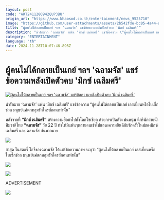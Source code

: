 ```yaml
---
layout: post
code: "ART2411280942QUP3BU"
origin_url: "https://www.khaosod.co.th/entertainment/news_9525710"
image: "https://github.com/user-attachments/assets/2b542fde-bc85-4a44-af95-46ba04c2fcbd"
title: "ผู้คนไม่ได้กลายเป็นเกย์ ฯลฯ 'ฉลามจัส' แชร์ข้อความหลังเปิดตัวคบ 'มิกซ์ เฉลิมศรี'"
description: "น่ารักมาก 'ฉลามจัส' แฟน 'มิกซ์ เฉลิมศรี' แชร์ข้อความ \"ผู้คนไม่ได้กลายเป็นเกย์ เลสเบี้ยนหรือไบเซ็กช่วล มนุษย์แค่ตกหลุมรักใครสักคนเท่านั้น\""
category: "ENTERTAINMENT"
language: "th"
date: 2024-11-28T10:07:46.895Z
---
```


# ผู้คนไม่ได้กลายเป็นเกย์ ฯลฯ 'ฉลามจัส' แชร์ข้อความหลังเปิดตัวคบ 'มิกซ์ เฉลิมศรี'

[![ผู้คนไม่ได้กลายเป็นเกย์ ฯลฯ 'ฉลามจัส' แชร์ข้อความหลังเปิดตัวคบ 'มิกซ์ เฉลิมศรี'](https://www.khaosod.co.th/wpapp/uploads/2024/11/MixJust-3.jpg "ผู้คนไม่ได้กลายเป็นเกย์ ฯลฯ 'ฉลามจัส' แชร์ข้อความหลังเปิดตัวคบ 'มิกซ์ เฉลิมศรี'")](https://www.khaosod.co.th/wpapp/uploads/2024/11/MixJust-3.jpg)

น่ารักมาก ‘ฉลามจัส’ แฟน ‘มิกซ์ เฉลิมศรี’ แชร์ข้อความ “ผู้คนไม่ได้กลายเป็นเกย์ เลสเบี้ยนหรือไบเซ็กช่วล มนุษย์แค่ตกหลุมรักใครสักคนเท่านั้น”

หลังจากที่ **“มิกซ์ เฉลิมศรี”** สร้างความฮือฮาไปทั้งโลกโซเชียล ด้วยการเปิดตัวแฟนหนุ่ม ดีกรีนักว่ายน้ำทีมชาติไทย **“ฉลามจัส”** วัย 22 ปี ทำให้มีแฟนๆหลายคนเข้าไปแสดงความยินดีกับรักครั้งใหม่ของมิกซ์ เฉลิมศรี และ ฉลามจัส กันมากมาย

![](https://www.khaosod.co.th/wpapp/uploads/2024/11/MixJust-1.png)

ล่าสุด ในสตอรี่ ไอจีของฉลามจัส ได้แชร์ข้อความภาพ ระบุว่า “ผู้คนไม่ได้กลายเป็นเกย์ เลสเบี้ยนหรือไบเซ็กช่วล มนุษย์แค่ตกหลุมรักใครสักคนเท่านั้น”

![](https://www.khaosod.co.th/wpapp/uploads/2024/11/MixJust-2-1.png)

![](https://www.khaosod.co.th/wpapp/uploads/2024/11/MixJust-4.png)

ADVERTISEMENT

![](https://www.khaosod.co.th/wpapp/uploads/2024/11/MixJust-3.png)